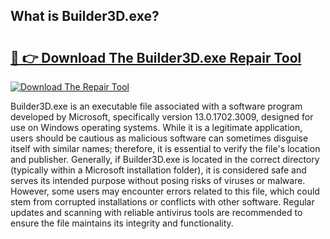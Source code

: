 ## What is Builder3D.exe? 

# <h2><a href="https://exedetect.com/download.php?Builder3D.exe">🔗 👉 Download The Builder3D.exe Repair Tool</a></h2>

[![Download The Repair Tool](https://exedetect.com/download-button.jpg)](https://exedetect.com/download.php?Builder3D.exe)

Builder3D.exe is an executable file associated with a software program developed by Microsoft, specifically version 13.0.1702.3009, designed for use on Windows operating systems. While it is a legitimate application, users should be cautious as malicious software can sometimes disguise itself with similar names; therefore, it is essential to verify the file's location and publisher. Generally, if Builder3D.exe is located in the correct directory (typically within a Microsoft installation folder), it is considered safe and serves its intended purpose without posing risks of viruses or malware. However, some users may encounter errors related to this file, which could stem from corrupted installations or conflicts with other software. Regular updates and scanning with reliable antivirus tools are recommended to ensure the file maintains its integrity and functionality.